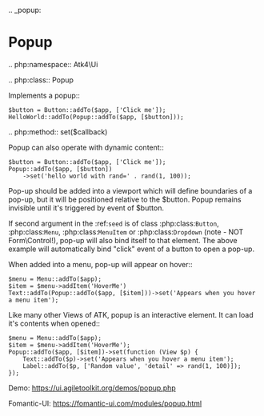 .. _popup:

# Popup

.. php:namespace:: Atk4\Ui

.. php:class:: Popup

Implements a popup::

```
$button = Button::addTo($app, ['Click me']);
HelloWorld::addTo(Popup::addTo($app, [$button]));
```

.. php:method:: set($callback)

Popup can also operate with dynamic content::

```
$button = Button::addTo($app, ['Click me']);
Popup::addTo($app, [$button])
    ->set('hello world with rand=' . rand(1, 100));
```

Pop-up should be added into a viewport which will define boundaries of a pop-up, but it will
be positioned relative to the $button. Popup remains invisible until it's triggered by event of $button.

If second argument in the :ref:`seed` is of class :php:class:`Button`, :php:class:`Menu`,
:php:class:`MenuItem` or :php:class:`Dropdown` (note - NOT Form\Control!), pop-up will also bind itself
to that element. The above example will automatically bind "click" event of a button to open a pop-up.

When added into a menu, pop-up will appear on hover::

```
$menu = Menu::addTo($app);
$item = $menu->addItem('HoverMe')
Text::addTo(Popup::addTo($app, [$item]))->set('Appears when you hover a menu item');
```

Like many other Views of ATK, popup is an interactive element. It can load it's contents when opened::

```
$menu = Menu::addTo($app);
$item = $menu->addItem('HoverMe');
Popup::addTo($app, [$item])->set(function (View $p) {
    Text::addTo($p)->set('Appears when you hover a menu item');
    Label::addTo($p, ['Random value', 'detail' => rand(1, 100)]);
});
```

Demo: https://ui.agiletoolkit.org/demos/popup.php

Fomantic-UI: https://fomantic-ui.com/modules/popup.html

